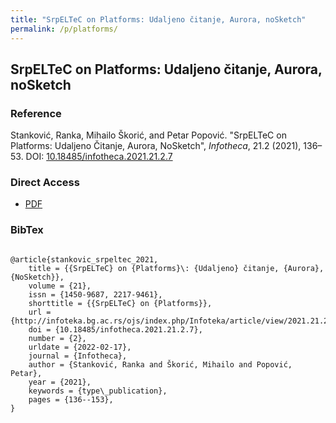 ```yaml
---
title: "SrpELTeC on Platforms: Udaljeno čitanje, Aurora, noSketch"
permalink: /p/platforms/
---
```


<meta name="citation_title" content="SrpELTeC on Platforms: Udaljeno čitanje, Aurora, noSketch">
<meta name="citation_author" content="Ranka Stanković">
<meta name="citation_author" content="Mihailo Škorić">
<meta name="citation_author" content="Petar Popović">
<meta name="citation_publication_date" content="2021">
<meta name="citation_journal_name" content="Infotheca - Journal for Digital Humanities">
<meta name="citattion_journal_issue" content="21.2">

## SrpELTeC on Platforms: Udaljeno čitanje, Aurora, noSketch

### Reference

Stanković, Ranka, Mihailo Škorić, and Petar Popović. "SrpELTeC on Platforms: Udaljeno Čitanje, Aurora, NoSketch", _Infotheca_, 21.2 (2021), 136–53. DOI: [10.18485/infotheca.2021.21.2.7](https://doi.org/10.18485/infotheca.2021.21.2.7)

### Direct Access

- [PDF](https://github.com/distantreading/compendium/blob/main/f/platforms.pdf)

### BibTex

```

@article{stankovic_srpeltec_2021,
	title = {{SrpELTeC} on {Platforms}\: {Udaljeno} čitanje, {Aurora}, {NoSketch}},
	volume = {21},
	issn = {1450-9687, 2217-9461},
	shorttitle = {{SrpELTeC} on {Platforms}},
	url = {http://infoteka.bg.ac.rs/ojs/index.php/Infoteka/article/view/2021.21.2.7_en},
	doi = {10.18485/infotheca.2021.21.2.7},
	number = {2},
	urldate = {2022-02-17},
	journal = {Infotheca},
	author = {Stanković, Ranka and Škorić, Mihailo and Popović, Petar},
	year = {2021},
	keywords = {type\_publication},
	pages = {136--153},
}

```

<span class='Z3988' title='url_ver=Z39.88-2004&amp;ctx_ver=Z39.88-2004&amp;rfr_id=info%3Asid%2Fzotero.org%3A2&amp;rft_id=info%3Adoi%2F10.18485%2Finfotheca.2021.21.2.7&amp;rft_val_fmt=info%3Aofi%2Ffmt%3Akev%3Amtx%3Ajournal&amp;rft.genre=article&amp;rft.atitle=SrpELTeC%20on%20Platforms%3A%20%3Ci%3EUdaljeno%20%C4%8Ditanje%3C%2Fi%3E%20%2C%20Aurora%2C%20NoSketch&amp;rft.jtitle=Infotheca&amp;rft.stitle=Infotheca&amp;rft.volume=21&amp;rft.issue=2&amp;rft.aufirst=Ranka&amp;rft.aulast=Stankovi%C4%87&amp;rft.au=Ranka%20Stankovi%C4%87&amp;rft.au=Mihailo%20%C5%A0kori%C4%87&amp;rft.au=Petar%20Popovi%C4%87&amp;rft.date=2021&amp;rft.pages=136-153&amp;rft.spage=136&amp;rft.epage=153&amp;rft.issn=1450-9687%2C%202217-9461'></span>
